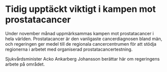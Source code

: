 # Tidig upptäckt viktigt i kampen mot prostatacancer

Under november månad uppmärksammas kampen mot prostatacancer i hela världen. Prostatacancer är den vanligaste cancerdiagnosen bland män, och regeringen ger medel till de regionala cancercentrumen för att stödja regionerna i arbetet med organiserad prostatacancertestning.

Sjukvårdsminister Acko Ankarberg Johansson berättar här om regeringens arbete på området.
